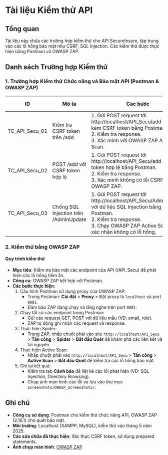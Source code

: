 # Tài liệu Kiểm thử API

## Tổng quan
Tài liệu này chứa các trường hợp kiểm thử cho API SecureInsure, tập trung vào các lỗ hổng bảo mật như CSRF, SQL Injection. Các kiểm thử được thực hiện bằng Postman và OWASP ZAP.

## Danh sách Trường hợp Kiểm thử

### 1. Trường hợp Kiểm thử Chức năng và Bảo mật API (Postman & OWASP ZAP)
| ID              | Mô tả                                | Các bước                                                             | Dữ liệu kiểm thử                      | Kết quả mong đợi                           | Kết quả thực tế                           | Đạt/Thất bại |
|-----------------|--------------------------------------|----------------------------------------------------------------------|---------------------------------------|--------------------------------------------|--------------------------------------------|-------------|
| TC_API_Secu_01  | Kiểm tra CSRF token trên /add        | 1. Gửi POST request tới http://localhost/API_Secu/add không kèm CSRF token bằng Postman.<br>2. Kiểm tra response.<br>3. Xác minh với OWASP ZAP Active Scan. | Email: testuser1@gmail.com           | Response: "403 Forbidden - Thiếu CSRF token" | Response: "403 Forbidden - Thiếu CSRF token" | Đạt      |
| TC_API_Secu_02  | POST /add với CSRF token hợp lệ      | 1. Gửi POST request tới http://localhost/API_Secu/add với CSRF token hợp lệ bằng Postman.<br>2. Kiểm tra response.<br>3. Xác minh không có lỗi CSRF với OWASP ZAP. | Email: testuser1@gmail.com<br>CSRF: valid_token | Response: "Thêm người dùng thành công"     | Response: "Thêm người dùng thành công"     | Đạt      |
| TC_API_Secu_03  | Chống SQL Injection trên /AdminUpdate| 1. Gửi POST request tới http://localhost/API_Secu/AdminUpdate với dữ liệu SQL Injection bằng Postman.<br>2. Kiểm tra response.<br>3. Chạy OWASP ZAP Active Scan để xác nhận không có lỗ hổng. | Role: "' OR '1'='1"                  | Response: "Cập nhật thành công" (không bị khai thác) | Response: "Cập nhật thành công" (không bị khai thác) | Đạt      |

### 2. Kiểm thử bằng OWASP ZAP

#### Quy trình kiểm thử
- **Mục tiêu**: Kiểm tra bảo mật các endpoint của API (/API_Secu) để phát hiện các lỗ hổng tiềm ẩn.
- **Công cụ**: OWASP ZAP kết hợp với Postman.
- **Các bước thực hiện**:
  1. Cấu hình Postman sử dụng proxy của OWASP ZAP:
     - Trong Postman: **Cài đặt** > **Proxy** > Đặt proxy là `localhost` và port `8081`.
     - Đảm bảo ZAP đang chạy và lắng nghe trên port `8081`.
  2. Chạy tất cả các endpoint trong Postman:
     - Gửi các request GET, POST với dữ liệu mẫu (VD: email, role).
     - ZAP tự động ghi nhận các request và response.
  3. Thực hiện Spider:
     - Trong ZAP, nhấp chuột phải vào site `http://localhost/API_Secu` > **Tấn công** > **Spider** > **Bắt đầu Quét** để khám phá các liên kết và tài nguyên.
  4. Thực hiện Active Scan:
     - Nhấp chuột phải vào `http://localhost/API_Secu` > **Tấn công** > **Active Scan** > **Bắt đầu Quét** để kiểm tra các lỗ hổng bảo mật.
  5. Ghi lại kết quả:
     - Kiểm tra tab **Cảnh báo** để liệt kê các lỗi phát hiện (VD: SQL Injection, Directory Browsing).
     - Chụp ảnh màn hình các lỗi và lưu vào thư mục `Screenshots/OWASP_Screenshots/`.

## Ghi chú
- **Công cụ sử dụng**: Postman cho kiểm thử chức năng API, OWASP ZAP (2.16.1) cho quét bảo mật.
- **Môi trường**: Localhost (XAMPP, MySQL), kiểm thử vào tháng 5 năm 2025.
- **Các sửa chữa đã thực hiện**: Xác thực CSRF token, sử dụng prepared statements.
- **Ảnh chụp màn hình**: [OWASP ZAP](docs/Screenshots/OWASP_Screenshots/zap_csrf_alert.png)
